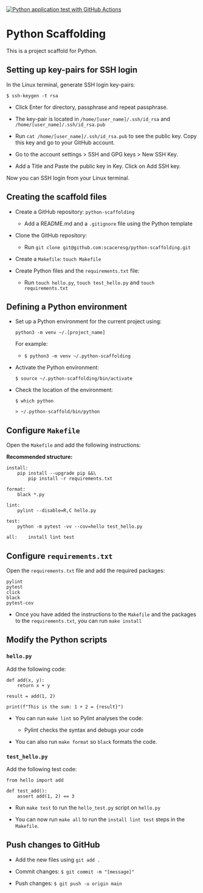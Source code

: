 [![Python application test with GitHub Actions](https://github.com/scaceresg/python-scaffolding/actions/workflows/main.yml/badge.svg)](https://github.com/scaceresg/python-scaffolding/actions/workflows/main.yml)

# Python Scaffolding 

This is a project scaffold for Python.

## Setting up key-pairs for SSH login

In the Linux terminal, generate SSH login key-pairs:

`$ ssh-keygen -t rsa`

* Click Enter for directory, passphrase and repeat passphrase.

* The key-pair is located in `/home/[user_name]/.ssh/id_rsa` and 
`/home/[user_name]/.ssh/id_rsa.pub`

* Run `cat /home/[user_name]/.ssh/id_rsa.pub` to see the public key.
Copy this key and go to your GitHub account.

* Go to the account settings > SSH and GPG keys > New SSH Key.

* Add a Title and Paste the public key in Key. Click on Add SSH key.

Now you can SSH login from your Linux terminal.

## Creating the scaffold files

* Create a GitHub repository: `python-scaffolding` 

    - Add a README.md and a `.gitignore` file using the Python template

* Clone the GitHub repository:

    - Run `git clone git@github.com:scaceresg/python-scaffolding.git`

* Create a `Makefile`: `touch Makefile`

* Create Python files and the `requirements.txt` file:

    - Run `touch hello.py`, `touch test_hello.py` and 
    `touch requirements.txt`

## Defining a Python environment

* Set up a Python environment for the current project using:

    `python3 -m venv ~/.[project_name]`

    For example:

    - `$ python3 -m venv ~/.python-scaffolding`

* Activate the Python environment:

    `$ source ~/.python-scaffolding/bin/activate`

* Check the location of the environment:

    `$ which python`

    `> ~/.python-scaffold/bin/python`

## Configure `Makefile`

Open the `Makefile` and add the following instructions:

**Recommended structure:**

```
install:
	pip install --upgrade pip &&\
		pip install -r requirements.txt

format:
	black *.py

lint:
	pylint --disable=R,C hello.py

test:
	python -m pytest -vv --cov=hello test_hello.py

all:    install lint test
```

## Configure `requirements.txt`

Open the `requirements.txt` file and add the required packages:

```
pylint
pytest
click
black
pytest-cov
```

* Once you have added the instructions to the `Makefile` and the 
packages to the `requirements.txt`, you can run `make install`

## Modify the Python scripts

### `hello.py`

Add the following code:

```
def add(x, y):
    return x + y

result = add(1, 2)

print(f"This is the sum: 1 + 2 = {result}")                                                       
```

* You can run `make lint` so Pylint analyses the code:

    - Pylint checks the syntax and debugs your code

* You can also run `make format` so `black` formats the 
code.

### `test_hello.py`

Add the following test code:

```
from hello import add

def test_add():
    assert add(1, 2) == 3
```

* Run `make test` to run the `hello_test.py` script on
`hello.py`

* You can now run `make all` to run the `install lint test`
steps in the `Makefile`.

## Push changes to GitHub

* Add the new files using `git add .`

* Commit changes: `$ git commit -m "[message]"`

* Push changes: `$ git push -u origin main`
